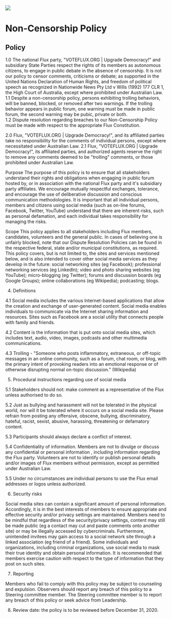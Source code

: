 <img src="../Flux_Icon_Colour55.png" />

# Non-Censorship Policy 

## Policy
1.0
The national Flux party, "VOTEFLUX.ORG | Upgrade Democracy!" and subsidiary State Parties respect the rights of its members as autonomous citizens, to engage in public debate in the absence of censorship.  It is not our policy to censor comments, criticisms or debate; as supported in the United Nations Declaration of Human Rights, and freedom of political speech as recognized in Nationwide News Pty Ltd v Wills (1992) 177 CLR 1, the High Court of Australia, except where prohibited under Australian Law. 
1.1
Despite a non-censorship policy, persons exhibiting trolling behaviors, will be banned, blocked, or removed after two warnings.  If the trolling behavior appears in public forum, one warning must be made in public forum, the second warning may be pubic, private or both.  
1.2 
Dispute resolution regarding breaches to our Non-Censorship Policy must be made with respect to the appropriate Flux Constitution.

2.0
Flux, "VOTEFLUX.ORG | Upgrade Democracy!", and its affiliated parties take no responsibility for the comments of individual persons, except where necessitated under Australian Law. 
2.1 
Flux, "VOTEFLUX.ORG | Upgrade Democracy!", its affiliated parties, and authorized agents reserve the right to remove any comments deemed to be "trolling" comments, or those prohibited under Australian Law.

Purpose 
The purpose of this policy is to ensure that all stakeholders understand their rights and obligations when engaging in public forum hosted by, or in association with the national Flux party and it's subsidiary party  affiliates.  We encourage mutually respectful exchanges, tolerance, and encourage the use of deliberative discussion and conscious communication methodologies.  It is important that all individual persons, members and citizens using social media (such as on-line forums, Facebook, Twitter, YouTube) understand that there are inherent risks, such as personal defamation, and each individual takes responsibility for managing the risks. 

Scope 
This policy applies to all stakeholders including Flux members, candidates, volunteers and the general public. In cases of believing one is unfairly blocked, note that our Dispute Resolution Policies can be found in the respective federal, state and/or municipal constitutions, as required.  This policy covers, but is not limited to, the sites and services mentioned below, and is also intended to cover other social media services as they develop in the future:  social networking sites (eg Facebook); professional networking services (eg Linkedln); video and photo sharing websites (eg YouTube); micro-blogging (eg Twitter); forums and discussion boards (eg Google Groups); online collaborations (eg Wikipedia); podcasting; blogs. 

4.  Definitions 

4.1 Social media includes the various Internet-based applications that allow the creation and exchange of user-generated content. Social media enables individuals to communicate via the Internet sharing information and resources. Sites such as Facebook are a social utility that connects people with family and friends. 

4.2 Content is the information that is put onto social media sites, which includes text, audio, video, images, podcasts and other multimedia communications. 

4.3 Trolling - "Someone who posts inflammatory, extraneous, or off-topic messages in an online community, such as a forum, chat room, or blog, with the primary intent of provoking readers into an emotional response or of otherwise disrupting normal on-topic discussion.” (Wikipedia)

5.  Procedural instructions regarding use of social media 

5.1 Stakeholders should not: make comment as a representative of the Flux unless authorised to do so. 

5.2 Just as bullying and harassment will not be tolerated in the physical world, nor will it be tolerated where it occurs on a social media site. Please refrain from posting any offensive, obscene, bullying, discriminatory, hateful, racist, sexist, abusive, harassing, threatening or defamatory content. 

5.3 Participants should always declare a conflict of interest. 

5.4 Confidentiality of information.  Members  are not to divulge or discuss any confidential or personal information , including information regarding the Flux party.  Volunteers are not to identify or publish personal details and/or images of Flux members without permission, except as permitted under Australian Law.  

5.5 Under no circumstances are individual persons to use the Flux email addresses or logos unless authorized.
 

6.  Security risks 

Social media sites can contain a significant amount of personal information. Accordingly, it is in the best interests of members to ensure appropriate and effective security and/or privacy settings are maintained. Members need to be mindful that regardless of the security/privacy settings, content may still be made public (eg  a contact may cut and paste comments onto another site) or may be illegally accessed by cybercriminals. Furthermore, unintended invitees may gain access to a social network site through a linked association (eg friend of a friend). Some individuals and organizations, including criminal organizations, use social media to mask their true identity and obtain personal information. It is recommended that members exercise caution with respect to the type of information that they post on such sites. 

7.  Reporting 

Members who fail to comply with this policy may be subject to counseling and expulsion. Observers should report any breach of this policy to a Steering committee member. The Steering committee member is to report any breach of this policy or seek advice from Leadership. 

8.  Review date: the policy is to be reviewed before December 31, 2020.
